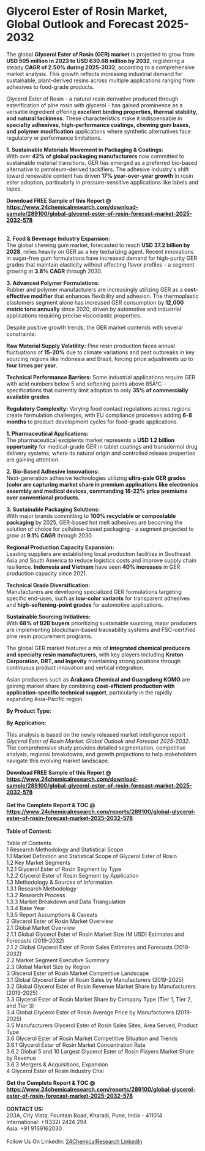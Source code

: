 <h1>Glycerol Ester of Rosin Market, Global Outlook and Forecast 2025-2032</h1><p>The global <strong>Glycerol Ester of Rosin (GER) market</strong> is projected to grow from <strong>USD 505 million in 2023 to USD 630.68 million by 2032</strong>, registering a steady <strong>CAGR of 2.50% during 2025-2032</strong>, according to a comprehensive market analysis. This growth reflects increasing industrial demand for sustainable, plant-derived resins across multiple applications ranging from adhesives to food-grade products.</p><p>Glycerol Ester of Rosin - a natural resin derivative produced through esterification of pine rosin with glycerol - has gained prominence as a versatile ingredient offering <strong>excellent binding properties, thermal stability, and natural tackiness</strong>. These characteristics make it indispensable in <strong>specialty adhesives, high-performance coatings, chewing gum bases, and polymer modification</strong> applications where synthetic alternatives face regulatory or performance limitations.</p><p><strong>1. Sustainable Materials Movement in Packaging &amp; Coatings:</strong><br>
With over <strong>42% of global packaging manufacturers</strong> now committed to sustainable material transitions, GER has emerged as a preferred bio-based alternative to petroleum-derived tackifiers. The adhesive industry's shift toward renewable content has driven <strong>17% year-over-year growth</strong> in rosin ester adoption, particularly in pressure-sensitive applications like labels and tapes.</p><div><b>Download FREE Sample of this Report @ 
            <a href="https://www.24chemicalresearch.com/download-sample/289100/global-glycerol-ester-of-rosin-forecast-market-2025-2032-578">
            https://www.24chemicalresearch.com/download-sample/289100/global-glycerol-ester-of-rosin-forecast-market-2025-2032-578</a></b></div><br><p><strong>2. Food &amp; Beverage Industry Expansion:</strong><br>
The global chewing gum market, forecasted to reach <strong>USD 37.2 billion by 2028</strong>, relies heavily on GER as a key texturizing agent. Recent innovations in sugar-free gum formulations have increased demand for high-purity GER grades that maintain elasticity without affecting flavor profiles - a segment growing at <strong>3.8% CAGR</strong> through 2030.</p><p><strong>3. Advanced Polymer Formulations:</strong><br>
Rubber and polymer manufacturers are increasingly utilizing GER as a <strong>cost-effective modifier</strong> that enhances flexibility and adhesion. The thermoplastic elastomers segment alone has increased GER consumption by <strong>12,000 metric tons annually</strong> since 2020, driven by automotive and industrial applications requiring precise viscoelastic properties.</p><p>Despite positive growth trends, the GER market contends with several constraints:</p><p><strong>Raw Material Supply Volatility:</strong> Pine resin production faces annual fluctuations of <strong>15-20%</strong> due to climate variations and pest outbreaks in key sourcing regions like Indonesia and Brazil, forcing price adjustments up to <strong>four times per year</strong>.</p><p><strong>Technical Performance Barriers:</strong> Some industrial applications require GER with acid numbers below 5 and softening points above 85Â°C - specifications that currently limit adoption to only <strong>35% of commercially available grades</strong>.</p><p><strong>Regulatory Complexity:</strong> Varying food contact regulations across regions create formulation challenges, with EU compliance processes adding <strong>6-8 months</strong> to product development cycles for food-grade applications.</p><p><strong>1. Pharmaceutical Applications:</strong><br>
The pharmaceutical excipients market represents a <strong>USD 1.2 billion opportunity</strong> for medical-grade GER in tablet coatings and transdermal drug delivery systems, where its natural origin and controlled release properties are gaining attention.</p><p><strong>2. Bio-Based Adhesive Innovations:</strong><br>
Next-generation adhesive technologies utilizing <strong>ultra-pale GER grades (color  are capturing market share in premium applications like electronics assembly and medical devices, commanding <strong>18-22% price premiums</strong> over conventional products.</strong></p><p><strong>3. Sustainable Packaging Solutions:</strong><br>
With major brands committing to <strong>100% recyclable or compostable packaging</strong> by 2025, GER-based hot melt adhesives are becoming the solution of choice for cellulose-based packaging - a segment projected to grow at <strong>9.1% CAGR</strong> through 2030.</p><p><strong>Regional Production Capacity Expansion:</strong><br>
	Leading suppliers are establishing local production facilities in Southeast Asia and South America to reduce logistics costs and improve supply chain resilience. <strong>Indonesia and Vietnam</strong> have seen <strong>40% increases</strong> in GER production capacity since 2021.</p><p><strong>Technical Grade Diversification:</strong><br>
	Manufacturers are developing specialized GER formulations targeting specific end-uses, such as <strong>low-color variants</strong> for transparent adhesives and <strong>high-softening-point grades</strong> for automotive applications.</p><p><strong>Sustainable Sourcing Initiatives:</strong><br>
	With <strong>68% of B2B buyers</strong> prioritizing sustainable sourcing, major producers are implementing blockchain-based traceability systems and FSC-certified pine resin procurement programs.</p><p>The global GER market features a mix of <strong>integrated chemical producers and specialty resin manufacturers</strong>, with key players including <strong>Kraton Corporation, DRT, and Ingevity</strong> maintaining strong positions through continuous product innovation and vertical integration.</p><p>Asian producers such as <strong>Arakawa Chemical and Guangdong KOMO</strong> are gaining market share by combining <strong>cost-efficient production with application-specific technical support</strong>, particularly in the rapidly expanding Asia-Pacific region.</p><p><strong>By Product Type:</strong></p><p><strong>By Application:</strong></p><p>This analysis is based on the newly released market intelligence report <em>Glycerol Ester of Rosin Market: Global Outlook and Forecast 2025-2032</em>. The comprehensive study provides detailed segmentation, competitive analysis, regional breakdowns, and growth projections to help stakeholders navigate this evolving market landscape.</p><div><b>Download FREE Sample of this Report @ 
            <a href="https://www.24chemicalresearch.com/download-sample/289100/global-glycerol-ester-of-rosin-forecast-market-2025-2032-578">
            https://www.24chemicalresearch.com/download-sample/289100/global-glycerol-ester-of-rosin-forecast-market-2025-2032-578</a></b></div><br><div><b>Get the Complete Report & TOC @ 
            <a href="https://www.24chemicalresearch.com/reports/289100/global-glycerol-ester-of-rosin-forecast-market-2025-2032-578">
            https://www.24chemicalresearch.com/reports/289100/global-glycerol-ester-of-rosin-forecast-market-2025-2032-578</a></b></div><br>
            <b>Table of Content:</b><p>Table of Contents<br />
1 Research Methodology and Statistical Scope<br />
1.1 Market Definition and Statistical Scope of Glycerol Ester of Rosin<br />
1.2 Key Market Segments<br />
1.2.1 Glycerol Ester of Rosin Segment by Type<br />
1.2.2 Glycerol Ester of Rosin Segment by Application<br />
1.3 Methodology & Sources of Information<br />
1.3.1 Research Methodology<br />
1.3.2 Research Process<br />
1.3.3 Market Breakdown and Data Triangulation<br />
1.3.4 Base Year<br />
1.3.5 Report Assumptions & Caveats<br />
2 Glycerol Ester of Rosin Market Overview<br />
2.1 Global Market Overview<br />
2.1.1 Global Glycerol Ester of Rosin Market Size (M USD) Estimates and Forecasts (2019-2032)<br />
2.1.2 Global Glycerol Ester of Rosin Sales Estimates and Forecasts (2019-2032)<br />
2.2 Market Segment Executive Summary<br />
2.3 Global Market Size by Region<br />
3 Glycerol Ester of Rosin Market Competitive Landscape<br />
3.1 Global Glycerol Ester of Rosin Sales by Manufacturers (2019-2025)<br />
3.2 Global Glycerol Ester of Rosin Revenue Market Share by Manufacturers (2019-2025)<br />
3.3 Glycerol Ester of Rosin Market Share by Company Type (Tier 1, Tier 2, and Tier 3)<br />
3.4 Global Glycerol Ester of Rosin Average Price by Manufacturers (2019-2025)<br />
3.5 Manufacturers Glycerol Ester of Rosin Sales Sites, Area Served, Product Type<br />
3.6 Glycerol Ester of Rosin Market Competitive Situation and Trends<br />
3.6.1 Glycerol Ester of Rosin Market Concentration Rate<br />
3.6.2 Global 5 and 10 Largest Glycerol Ester of Rosin Players Market Share by Revenue<br />
3.6.3 Mergers & Acquisitions, Expansion<br />
4 Glycerol Ester of Rosin Industry Chai</p><div><b>Get the Complete Report & TOC @ 
            <a href="https://www.24chemicalresearch.com/reports/289100/global-glycerol-ester-of-rosin-forecast-market-2025-2032-578">
            https://www.24chemicalresearch.com/reports/289100/global-glycerol-ester-of-rosin-forecast-market-2025-2032-578</a></b></div><br><b>CONTACT US:</b><br>
            203A, City Vista, Fountain Road, Kharadi, Pune, India - 411014<br>
            International: +1(332) 2424 294<br>
            Asia: +91 9169162030 <br><br>
            Follow Us On LinkedIn: <a href="https://www.linkedin.com/company/24chemicalresearch/">24ChemicalResearch LinkedIn</a>